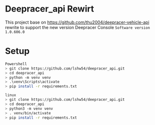 # Deepracer_api Rewirt
This project base on https://github.com/thu2004/deepracer-vehicle-api rewrite to support the new version Deepracer Console `Software version 1.0.606.0`

# Setup

```bash
Powershell
> git clone https://github.com/lshw54/deepracer_api.git
> cd deepracer_api
> python -m venv venv
> .\venv\Scripts\activate
> pip install -r requirements.txt
```

```bash
linux
> git clone https://github.com/lshw54/deepracer_api.git
> cd deepracer_api
> python3 -m venv venv
> . venv/bin/activate
> pip install -r requirements.txt
```